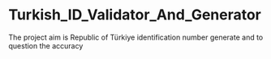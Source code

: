 # Turkish_ID_Validator_And_Generator

 The project aim is Republic of Türkiye identification number generate and to question the accuracy

